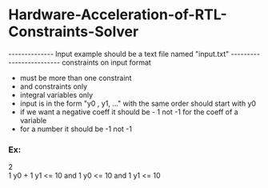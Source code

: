 # Hardware-Acceleration-of-RTL-Constraints-Solver

-------------- Input example should be a text file named "input.txt" -------------------------
constraints on input format
- must be more than one constraint
- and constraints only
- integral variables only
- input is in the form "y0 , y1, ..." with the same order should start with y0
- if we want a negative coeff it should be - 1 not -1 for the coeff of a variable
- for a number it should be -1 not -1
<h3>Ex:</h3>
<div>
2 <br>
1 y0 + 1 y1 <= 10
and
1 y0 <= 10
and
1 y1 <= 10
         </div>
